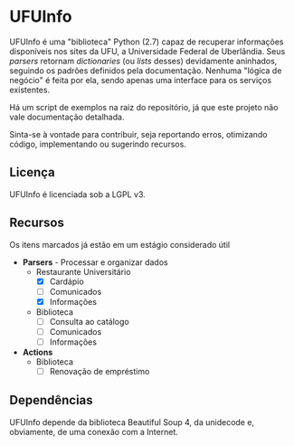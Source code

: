 # UFUInfo

UFUInfo é uma "biblioteca" Python (2.7) capaz de recuperar informações disponíveis nos sites da UFU, a Universidade Federal de Uberlândia. Seus *parsers* retornam *dictionaries* (ou *lists* desses) devidamente aninhados, seguindo os padrões definidos pela documentação. Nenhuma "lógica de negócio" é feita por ela, sendo apenas uma interface para os serviços existentes.

Há um script de exemplos na raiz do repositório, já que este projeto não vale documentação detalhada.

Sinta-se à vontade para contribuir, seja reportando erros, otimizando código, implementando ou sugerindo recursos.

## Licença

UFUInfo é licenciada sob a LGPL v3.

## Recursos

Os itens marcados já estão em um estágio considerado útil

- **Parsers** - Processar e organizar dados
  - Restaurante Universitário
    - [x] Cardápio
    - [ ] Comunicados
    - [x] Informações
  - Biblioteca
    - [ ] Consulta ao catálogo
    - [ ] Comunicados
    - [ ] Informações

- **Actions**
  - Biblioteca
    - [ ] Renovação de empréstimo

## Dependências

UFUInfo depende da biblioteca Beautiful Soup 4, da unidecode e, obviamente, de uma conexão com a Internet.
